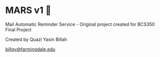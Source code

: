 # MARS v1 🚀
Mail Automatic Reminder Service - Original project created for BCS350 Final Project

Created by Quazi Yasin Billah

billqy@farmingdale.edu
